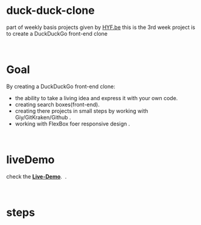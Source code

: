 # duck-duck-clone
part of weekly basis projects given by [HYF.be](https://hackyourfuture.be/) this is the 3rd week project is to create a DuckDuckGo front-end clone

<br>

# Goal
By creating a DuckDuckGo front-end clone:
 - the ability to take a living idea and express it with your own code.
 - creating search boxes(front-end).
 - creating there projects in small steps by working with Giy/GitKraken/Github .
 - working with FlexBox foer responsive design .
 
 
 <br>
  
# liveDemo
check the **[Live-Demo](https://ameerabed.github.io/app-theme/)**.
![]() . 
 
 <br>
  
 # steps
